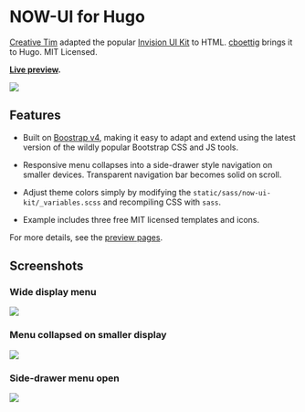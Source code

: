 # NOW-UI for Hugo

<!-- not sure why these work for creativetimofficial but not me...
[![version][version-badge]][CHANGELOG] [![license][license-badge]][LICENSE]
--> 

[Creative Tim](https://github.com/creativetimofficial/now-ui-kit) adapted the popular [Invision UI Kit](https://www.invisionapp.com/now)
to HTML. [cboettig](https://github.com/cboettig) brings it to Hugo.  MIT Licensed.

**[Live preview](https://cboettig.github.io/hugo-now-ui).**

![](https://github.com/cboettig/hugo-now-ui/blob/master/images/tn.png)



## Features

- Built on [Boostrap v4](https://getbootstrap.com), making it easy to adapt and extend using the latest version of the wildly popular Bootstrap CSS and JS tools.

- Responsive menu collapses into a side-drawer style navigation on smaller devices.  Transparent navigation bar becomes solid on scroll. 

- Adjust theme colors simply by modifying the `static/sass/now-ui-kit/_variables.scss` and recompiling CSS with `sass`. 

- Example includes three free MIT licensed templates and icons.

For more details, see the [preview pages](https://cboettig.github.io/hugo-now-ui).  


## Screenshots

### Wide display menu

![](https://github.com/cboettig/hugo-now-ui/blob/master/images/menu-wide.png)


### Menu collapsed on smaller display

![](https://github.com/cboettig/hugo-now-ui/blob/master/images/menu-collapse.png)

### Side-drawer menu open 

![](https://github.com/cboettig/hugo-now-ui/blob/master/images/sidemenu.png)
